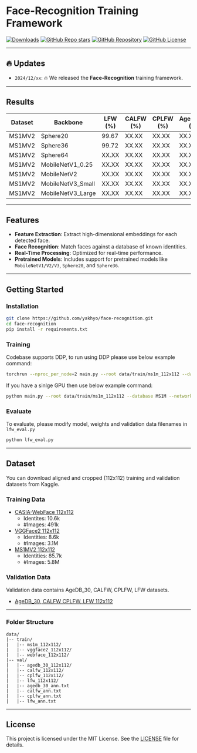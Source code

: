 # Face-Recognition Training Framework

[![Downloads](https://img.shields.io/github/downloads/yakhyo/face-recognition/total)](https://github.com/yakhyo/face-recognition/releases)
[![GitHub Repo stars](https://img.shields.io/github/stars/yakhyo/face-recognition)](https://github.com/yakhyo/face-recognition/stargazers)
[![GitHub Repository](https://img.shields.io/badge/GitHub-Repository-blue?logo=github)](https://github.com/yakhyo/face-recognition)
[![GitHub License](https://img.shields.io/github/license/yakhyo/face-recognition)](https://github.com/yakhyo/face-recognition/blob/main/LICENSE)

---

## 🔥 Updates

- `2024/12/xx`: 🔥 We released the **Face-Recognition** training framework.

---

## Results

| Dataset | Backbone          | LFW (%) | CALFW (%) | CPLFW (%) | AgeDB_30 (%) | Num Params | Threshold |
| ------- | ----------------- | ------- | --------- | --------- | ------------ | ---------- | --------- |
| MS1MV2  | Sphere20          | 99.67   | XX.XX     | XX.XX     | XX.XX        | XXM        | 0.22      |
| MS1MV2  | Sphere36          | 99.72   | XX.XX     | XX.XX     | XX.XX        | XXM        | 0.21      |
| MS1MV2  | Sphere64          | XX.XX   | XX.XX     | XX.XX     | XX.XX        | XXM        |           |
| MS1MV2  | MobileNetV1_0.25  | XX.XX   | XX.XX     | XX.XX     | XX.XX        | XXM        | XX        |
| MS1MV2  | MobileNetV2       | XX.XX   | XX.XX     | XX.XX     | XX.XX        | XXM        | XX        |
| MS1MV2  | MobileNetV3_Small | XX.XX   | XX.XX     | XX.XX     | XX.XX        | XXM        | XX        |
| MS1MV2  | MobileNetV3_Large | XX.XX   | XX.XX     | XX.XX     | XX.XX        | XXM        | XX        |

---

## Features

- **Feature Extraction**: Extract high-dimensional embeddings for each detected face.
- **Face Recognition**: Match faces against a database of known identities.
- **Real-Time Processing**: Optimized for real-time performance.
- **Pretrained Models**: Includes support for pretrained models like `MobileNetV1/V2/V3`, `Sphere20`, and `Sphere36`.

---

## Getting Started

### Installation

```bash
git clone https://github.com/yakhyo/face-recognition.git
cd face-recognition
pip install -r requirements.txt
```

### Training

Codebase supports DDP, to run using DDP please use below example command:

```bash
torchrun --nproc_per_node=2 main.py --root data/train/ms1m_112x112 --database MS1M --network mobilenetv1 --classifier MCP
```

If you have a sinlge GPU then use below example command:

```bash
python main.py --root data/train/ms1m_112x112 --database MS1M --network mobilenetv1 --classifier MCP
```

### Evaluate

To evaluate, please modify model, weights and validation data filenames in `lfw_eval.py`

```bash
python lfw_eval.py
```

---

## Dataset

You can download aligned and cropped (112x112) training and validation datasets from Kaggle.

### Training Data

- [CASIA-WebFace 112x112](https://www.kaggle.com/datasets/yakhyokhuja/webface-112x112)
  - Identites: 10.6k
  - #Images: 491k
- [VGGFace2 112x112](https://www.kaggle.com/datasets/yakhyokhuja/vggface2-112x112)
  - Identities: 8.6k
  - #Images: 3.1M
- [MS1MV2 112x112](https://www.kaggle.com/datasets/yakhyokhuja/ms1m-arcface-dataset)
  - Identities: 85.7k
  - #Images: 5.8M

### Validation Data

Validation data contains AgeDB_30, CALFW, CPLFW, LFW datasets.

- [AgeDB_30, CALFW CPLFW, LFW 112x112](https://www.kaggle.com/datasets/yakhyokhuja/agedb-30-calfw-cplfw-lfw-aligned-112x112)

---

### Folder Structure

```
data/
|-- train/
|   |-- ms1m_112x112/
|   |-- vggface2_112x112/
|   |-- webface_112x112/
|-- val/
|   |-- agedb_30_112x112/
|   |-- calfw_112x112/
|   |-- cplfw_112x112/
|   |-- lfw_112x112/
|   |-- agedb_30_ann.txt
|   |-- calfw_ann.txt
|   |-- cplfw_ann.txt
|   |-- lfw_ann.txt
```

---

## License

This project is licensed under the MIT License. See the [LICENSE](LICENSE) file for details.
